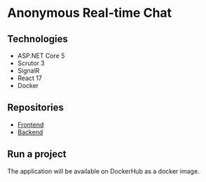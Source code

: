 # Anonymous Real-time Chat 


## Technologies
* ASP.NET Core 5
* Scrutor 3
* SignalR
* React 17
* Docker

## Repositories
* [Frontend](https://github.com/adimiko/ChatApp.Frontend)  
* [Backend](https://github.com/adimiko/ChatApp.Backend)

## Run a project
The application will be available on DockerHub as a docker image.

